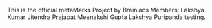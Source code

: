 This is the official metaMarks Project by Brainiacs
Members:
Lakshya Kumar
Jitendra Prajapat
Meenakshi Gupta
Lakshya Puripanda
testing.